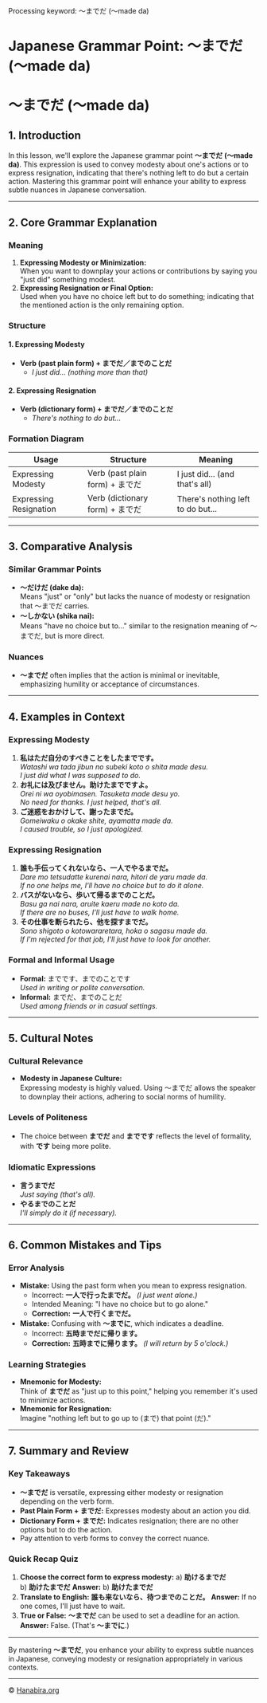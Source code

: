 Processing keyword: ～までだ (～made da)
# Japanese Grammar Point: ～までだ (～made da)
# ～までだ (～made da)
## 1. Introduction
In this lesson, we'll explore the Japanese grammar point **～までだ (～made da)**. This expression is used to convey modesty about one's actions or to express resignation, indicating that there's nothing left to do but a certain action. Mastering this grammar point will enhance your ability to express subtle nuances in Japanese conversation.

---
## 2. Core Grammar Explanation
### Meaning
1. **Expressing Modesty or Minimization:**  
   When you want to downplay your actions or contributions by saying you "just did" something modest.
2. **Expressing Resignation or Final Option:**  
   Used when you have no choice left but to do something; indicating that the mentioned action is the only remaining option.
### Structure
#### 1. Expressing Modesty
- **Verb (past plain form) + までだ／までのことだ**
  - *I just did... (nothing more than that)*
#### 2. Expressing Resignation
- **Verb (dictionary form) + までだ／までのことだ**
  - *There's nothing to do but...*
### Formation Diagram
| Usage                   | Structure                                     | Meaning                                       |
|-------------------------|-----------------------------------------------|-----------------------------------------------|
| Expressing Modesty      | Verb (past plain form) + までだ                | I just did... (and that's all)                |
| Expressing Resignation  | Verb (dictionary form) + までだ                | There's nothing left to do but...             |
---
## 3. Comparative Analysis
### Similar Grammar Points
- **～だけだ (dake da):**  
  Means "just" or "only" but lacks the nuance of modesty or resignation that ～までだ carries.
- **～しかない (shika nai):**  
  Means "have no choice but to..." similar to the resignation meaning of ～までだ, but is more direct.
### Nuances
- **～までだ** often implies that the action is minimal or inevitable, emphasizing humility or acceptance of circumstances.
---
## 4. Examples in Context
### Expressing Modesty
1. **私はただ自分のすべきことをしたまでです。**  
   *Watashi wa tada jibun no subeki koto o shita made desu.*  
   *I just did what I was supposed to do.*
2. **お礼には及びません。助けたまでですよ。**  
   *Orei ni wa oyobimasen. Tasuketa made desu yo.*  
   *No need for thanks. I just helped, that's all.*
3. **ご迷惑をおかけして、謝ったまでだ。**  
   *Gomeiwaku o okake shite, ayamatta made da.*  
   *I caused trouble, so I just apologized.*
### Expressing Resignation
1. **誰も手伝ってくれないなら、一人でやるまでだ。**  
   *Dare mo tetsudatte kurenai nara, hitori de yaru made da.*  
   *If no one helps me, I'll have no choice but to do it alone.*
2. **バスがないなら、歩いて帰るまでのことだ。**  
   *Basu ga nai nara, aruite kaeru made no koto da.*  
   *If there are no buses, I'll just have to walk home.*
3. **その仕事を断られたら、他を探すまでだ。**  
   *Sono shigoto o kotowararetara, hoka o sagasu made da.*  
   *If I'm rejected for that job, I'll just have to look for another.*
### Formal and Informal Usage
- **Formal:** までです、までのことです  
  *Used in writing or polite conversation.*
- **Informal:** までだ、までのことだ  
  *Used among friends or in casual settings.*
---
## 5. Cultural Notes
### Cultural Relevance
- **Modesty in Japanese Culture:**  
  Expressing modesty is highly valued. Using ～までだ allows the speaker to downplay their actions, adhering to social norms of humility.
### Levels of Politeness
- The choice between **までだ** and **までです** reflects the level of formality, with **です** being more polite.
### Idiomatic Expressions
- **言うまでだ**  
  *Just saying (that's all).*
- **やるまでのことだ**  
  *I'll simply do it (if necessary).*
---
## 6. Common Mistakes and Tips
### Error Analysis
- **Mistake:** Using the past form when you mean to express resignation.
  - Incorrect: **一人で行ったまでだ。** *(I just went alone.)*
  - Intended Meaning: "I have no choice but to go alone."
  - **Correction:** **一人で行くまでだ。**
- **Mistake:** Confusing with **～までに**, which indicates a deadline.
  - Incorrect: **五時までだに帰ります。**
  - **Correction:** **五時までに帰ります。** *(I will return by 5 o'clock.)*
### Learning Strategies
- **Mnemonic for Modesty:**  
  Think of **までだ** as "just up to this point," helping you remember it's used to minimize actions.
- **Mnemonic for Resignation:**  
  Imagine "nothing left but to go up to (まで) that point (だ)."
---
## 7. Summary and Review
### Key Takeaways
- **～までだ** is versatile, expressing either modesty or resignation depending on the verb form.
- **Past Plain Form + までだ:** Expresses modesty about an action you did.
- **Dictionary Form + までだ:** Indicates resignation; there are no other options but to do the action.
- Pay attention to verb forms to convey the correct nuance.
### Quick Recap Quiz
1. **Choose the correct form to express modesty:**
   a) **助けるまでだ**  
   b) **助けたまでだ**
   **Answer:** b) **助けたまでだ**
2. **Translate to English:**
   **誰も来ないなら、待つまでのことだ。**
   **Answer:** If no one comes, I'll just have to wait.
3. **True or False:**
   **～までだ** can be used to set a deadline for an action.
   **Answer:** False. (That's **～までに**.)
---
By mastering **～までだ**, you enhance your ability to express subtle nuances in Japanese, conveying modesty or resignation appropriately in various contexts.


---

© [Hanabira.org](https://hanabira.org)
